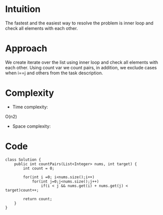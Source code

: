 # Intuition
<!-- Describe your first thoughts on how to solve this problem. -->
The fastest and the easiest way to resolve the problem is inner loop and check all elements with each other.
# Approach
<!-- Describe your approach to solving the problem. -->
We create iterate over the list using inner loop and check all elements with each other. Using count var we count pairs, in addition, we exclude cases when i==j and others from the task description.
# Complexity
- Time complexity:
<!-- Add your time complexity here, e.g. $$O(n)$$ -->
O(n2)
- Space complexity:
<!-- Add your space complexity here, e.g. $$O(n)$$ -->

# Code
```
class Solution {
    public int countPairs(List<Integer> nums, int target) {
        int count = 0;

        for(int i =0; i<nums.size();i++)
            for(int j=0;j<nums.size();j++)
                if(i < j && nums.get(i) + nums.get(j) < target)count++;

        return count;
    }
}
```
